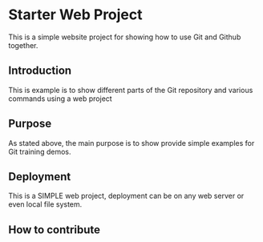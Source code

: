 # Starter Web Project

This is a simple website project for showing how to use Git and Github together.

## Introduction

This is example is to show different parts of the Git repository and various commands using a web project

## Purpose

As stated above, the main purpose is to show provide simple examples for Git training demos.

## Deployment

This is a SIMPLE web project, deployment can be on any web server or even local file system. 

## How to contribute